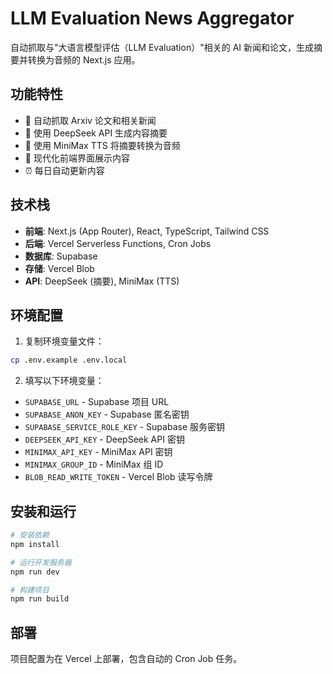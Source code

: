 # LLM Evaluation News Aggregator

自动抓取与"大语言模型评估（LLM Evaluation）"相关的 AI 新闻和论文，生成摘要并转换为音频的 Next.js 应用。

## 功能特性

- 📰 自动抓取 Arxiv 论文和相关新闻
- 📝 使用 DeepSeek API 生成内容摘要
- 🎵 使用 MiniMax TTS 将摘要转换为音频
- 📱 现代化前端界面展示内容
- ⏰ 每日自动更新内容

## 技术栈

- **前端**: Next.js (App Router), React, TypeScript, Tailwind CSS
- **后端**: Vercel Serverless Functions, Cron Jobs
- **数据库**: Supabase
- **存储**: Vercel Blob
- **API**: DeepSeek (摘要), MiniMax (TTS)

## 环境配置

1. 复制环境变量文件：
```bash
cp .env.example .env.local
```

2. 填写以下环境变量：
- `SUPABASE_URL` - Supabase 项目 URL
- `SUPABASE_ANON_KEY` - Supabase 匿名密钥
- `SUPABASE_SERVICE_ROLE_KEY` - Supabase 服务密钥
- `DEEPSEEK_API_KEY` - DeepSeek API 密钥
- `MINIMAX_API_KEY` - MiniMax API 密钥
- `MINIMAX_GROUP_ID` - MiniMax 组 ID
- `BLOB_READ_WRITE_TOKEN` - Vercel Blob 读写令牌

## 安装和运行

```bash
# 安装依赖
npm install

# 运行开发服务器
npm run dev

# 构建项目
npm run build
```

## 部署

项目配置为在 Vercel 上部署，包含自动的 Cron Job 任务。 